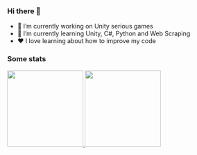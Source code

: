 ### Hi there 👋

- 🔭 I’m currently working on Unity serious games
- 🌱 I’m currently learning Unity, C#, Python and Web Scraping
- ❤️ I love learning about how to improve my code

### Some stats

<a href="https://github.com/LamenLuan">
  <p align="left">
    <img src="https://github-readme-stats.vercel.app/api/top-langs/?username=LamenLuan&layout=compact&langs_count=8&theme=dark&bg_color=0D1117&env=PAT_1" height="175px"/>
    <img src="https://github-readme-stats.vercel.app/api?username=LamenLuan&theme=dark&bg_color=0D1117&env=PAT_1" height="175px"/>
  </p>
</a>

<!--
**LamenLuan/LamenLuan** is a ✨ _special_ ✨ repository because its `README.md` (this file) appears on your GitHub profile.

Here are some ideas to get you started:

- 🔭 I’m currently working on ...
- 🌱 I’m currently learning ...
- 👯 I’m looking to collaborate on ...
- 🤔 I’m looking for help with ...
- 💬 Ask me about ...
- 📫 How to reach me: ...
- 😄 Pronouns: ...
- ⚡ Fun fact: ...
-->
